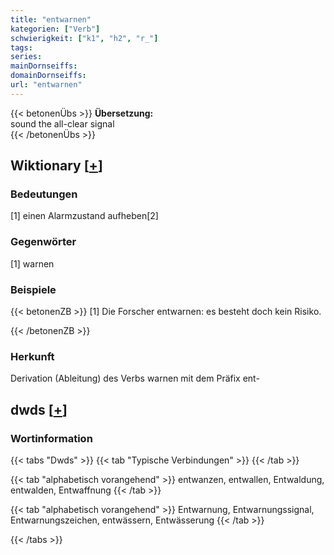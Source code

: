 ```yaml
---
title: "entwarnen"
kategorien: ["Verb"]
schwierigkeit: ["k1", "h2", "r_"]
tags:
series:
mainDornseiffs:
domainDornseiffs:
url: "entwarnen"
---
```


{{< betonenÜbs >}}
**Übersetzung:**  
sound the all-clear signal  
{{< /betonenÜbs >}}

## Wiktionary [[+](https://de.wiktionary.org/wiki/entwarnen)]

### Bedeutungen
[1] einen Alarmzustand aufheben[2]  

### Gegenwörter
[1] warnen  

### Beispiele
{{< betonenZB >}}
[1] Die Forscher entwarnen: es besteht doch kein Risiko.  

{{< /betonenZB >}}
### Herkunft
Derivation (Ableitung) des Verbs warnen mit dem Präfix ent-  



## dwds [[+](https://www.dwds.de/wb/entwarnen)]

### Wortinformation
{{< tabs "Dwds" >}}
{{< tab "Typische Verbindungen" >}}
{{< /tab >}}

{{< tab "alphabetisch vorangehend" >}}
entwanzen, entwallen, Entwaldung, entwalden, Entwaffnung
{{< /tab >}}

{{< tab "alphabetisch vorangehend" >}}
Entwarnung, Entwarnungssignal, Entwarnungszeichen, entwässern, Entwässerung
{{< /tab >}}

{{< /tabs >}}


